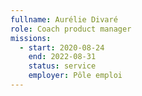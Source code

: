 ```yaml
---
fullname: Aurélie Divaré
role: Coach product manager 
missions:
  - start: 2020-08-24
    end: 2022-08-31
    status: service
    employer: Pôle emploi
---
```


